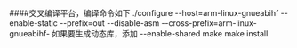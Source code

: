 ####交叉编译平台，编译命令如下
./configure  --host=arm-linux-gnueabihf  --enable-static  --prefix=out  --disable-asm --cross-prefix=arm-linux-gnueabihf- 
如果要生成动态库，添加 --enable-shared
make 
make install

